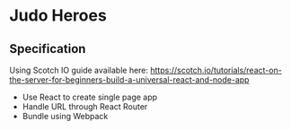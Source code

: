 # Judo Heroes

## Specification

Using Scotch IO guide available here: https://scotch.io/tutorials/react-on-the-server-for-beginners-build-a-universal-react-and-node-app

* Use React to create single page app
* Handle URL through React Router
* Bundle using Webpack
